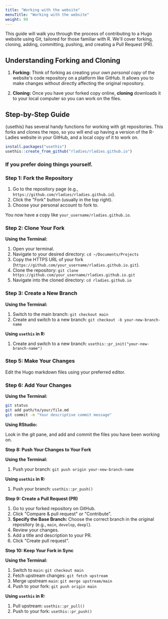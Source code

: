 ```yaml
---
title: "Working with the website"
menuTitle: "Working with the website"
weight: 99
---
```


This guide will walk you through the process of contributing to a Hugo website using Git, tailored for those familiar with R.
We'll cover forking, cloning, adding, committing, pushing, and creating a Pull Request (PR).

## Understanding Forking and Cloning

1.  **Forking:** Think of forking as creating your _own personal copy_ of the website's code repository on a platform like GitHub. It allows you to make changes without directly affecting the original repository.

2.  **Cloning:** Once you have your forked copy online, **cloning** downloads it to your local computer so you can work on the files.

## Step-by-Step Guide

{usethis} has several handy functions for working with git repositories.
This forks and clones the repo, so you will end up having a version of the R-Ladies website in your GitHub, and a local copy of it to work on.

```r
install.packages("usethis")
usethis::create_from_github("rladies/rladies.github.io")
```

### If you prefer doing things yourself.

### Step 1: Fork the Repository

1.  Go to the repository page (e.g., `https://github.com/rladies/rladies.github.io`).
2.  Click the "Fork" button (usually in the top right).
3.  Choose your personal account to fork to.

You now have a copy like `your_username/rladies.github.io`.

### Step 2: Clone Your Fork

**Using the Terminal:**

1.  Open your terminal.
2.  Navigate to your desired directory: `cd ~/Documents/Projects`
3.  Copy the HTTPS URL of your fork (`https://github.com/your_username/rladies.github.io.git`).
4.  Clone the repository: `git clone https://github.com/your_username/rladies.github.io.git`
5.  Navigate into the cloned directory: `cd rladies.github.io`

### Step 3: Create a New Branch

**Using the Terminal:**

1.  Switch to the main branch: `git checkout main`
2.  Create and switch to a new branch: `git checkout -b your-new-branch-name`

**Using `usethis` in R:**

1.  Create and switch to a new branch: `usethis::pr_init("your-new-branch-name")`

### Step 5: Make Your Changes

Edit the Hugo markdown files using your preferred editor.

### Step 6: Add Your Changes

**Using the Terminal:**

```sh
git status
git add path/to/your/file.md
git commit -m "Your descriptive commit message"
```

**Using RStudio:**

Look in the git pane, and add and commit the files you have been working on.

**Step 8: Push Your Changes to Your Fork**

**Using the Terminal:**

1.  Push your branch: `git push origin your-new-branch-name`

**Using `usethis` in R:**

1.  Push your branch: `usethis::pr_push()`

**Step 9: Create a Pull Request (PR)**

1.  Go to your forked repository on GitHub.
2.  Click "Compare & pull request" or "Contribute".
3.  **Specify the Base Branch:** Choose the correct branch in the original repository (e.g., `main`, `develop`, `deepl`).
4.  Review your changes.
5.  Add a title and description to your PR.
6.  Click "Create pull request".

**Step 10: Keep Your Fork in Sync**

**Using the Terminal:**

1.  Switch to `main`: `git checkout main`
2.  Fetch upstream changes: `git fetch upstream`
3.  Merge upstream `main`: `git merge upstream/main`
4.  Push to your fork: `git push origin main`

**Using `usethis` in R:**

1.  Pull upstream: `usethis::pr_pull()`
2.  Push to your fork: `usethis::pr_push()`
